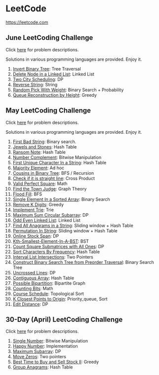 # LeetCode

https://leetcode.com


## June LeetCoding Challenge
Click [here](https://leetcode.com/explore/challenge/card/june-leetcoding-challenge/) for problem descriptions.

Solutions in various programming languages are provided. Enjoy it. 

1. [Invert Binary Tree](https://github.com/AlgoStudyGroup/Leetcode/tree/master/June-LeetCoding-Challenge/01-Invert-Binary-Tree): Tree Traversal
2. [Delete Node in a Linked List](https://github.com/AlgoStudyGroup/Leetcode/tree/master/June-LeetCoding-Challenge/02-Delete-Node-In-A-Linked-List): Linked List
3. [Two City Scheduling](https://github.com/AlgoStudyGroup/Leetcode/tree/master/June-LeetCoding-Challenge/03-Two-City-Scheduling): DP
4. [Reverse String](https://github.com/AlgoStudyGroup/Leetcode/tree/master/June-LeetCoding-Challenge/04-Reverse-String): String
5. [Random Pick With Weight](https://github.com/AlgoStudyGroup/Leetcode/tree/master/June-LeetCoding-Challenge/05-Random-Pick-With-Weight): Binary Search + Probability
6. [Queue Reconstruction by Height](https://github.com/AlgoStudyGroup/Leetcode/tree/master/June-LeetCoding-Challenge/06-Queue-Reconstruction-By-Height): Greedy


## May LeetCoding Challenge

Click [here](https://leetcode.com/explore/featured/card/may-leetcoding-challenge/) for problem descriptions.

Solutions in various programming languages are provided. Enjoy it. 

1. [First Bad String](https://github.com/AlgoStudyGroup/Leetcode/tree/master/May-LeetCoding-Challenge/01-First-Bad-Version): Binary search.
2. [Jewels and Stones](https://github.com/AlgoStudyGroup/Leetcode/tree/master/May-LeetCoding-Challenge/02-Jewels-And-Stones): Hash Table
3. [Ransom Note](https://github.com/AlgoStudyGroup/Leetcode/tree/master/May-LeetCoding-Challenge/03-Ransom-Note): Hash Table
4. [Number Complement](https://github.com/AlgoStudyGroup/Leetcode/tree/master/May-LeetCoding-Challenge/04-Number-Complement): Bitwise Manipulation
5. [First Unique Character In a String](https://github.com/AlgoStudyGroup/Leetcode/tree/master/May-LeetCoding-Challenge/05-First-Unique-Character-In-A-String): Hash Table
6. [Majority Element](https://github.com/AlgoStudyGroup/Leetcode/tree/master/May-LeetCoding-Challenge/06-Majority-Element): Ad hoc
7. [Cousins in Binary Tree](https://github.com/AlgoStudyGroup/Leetcode/tree/master/May-LeetCoding-Challenge/07-Cousins-In-Binary-Tree): BFS / 
Recursion 
8. [Check if it is straight line](https://github.com/AlgoStudyGroup/Leetcode/tree/master/May-LeetCoding-Challenge/08-Check-If-It-Is-A-Straight-Line): Cross Product
9. [Valid Perfect Square](https://github.com/AlgoStudyGroup/Leetcode/tree/master/May-LeetCoding-Challenge/09-Valid-Perfect-Square): Math
10. [Find the Town Judge](https://github.com/AlgoStudyGroup/Leetcode/tree/master/May-LeetCoding-Challenge/10-Find-The-Town-Judge): Graph Theory 
11. [Flood Fill](https://github.com/AlgoStudyGroup/Leetcode/tree/master/May-LeetCoding-Challenge/11-Flood-Fill): BFS
12. [Single Element In a Sorted Array](https://github.com/AlgoStudyGroup/Leetcode/tree/master/May-LeetCoding-Challenge/12-Single-Element-In-A-Sorted-Array): Binary Search
13. [Remove K Digits](https://github.com/AlgoStudyGroup/Leetcode/tree/master/May-LeetCoding-Challenge/13-Remove-K-Digits): Greedy
14. [Implement Trie](https://github.com/AlgoStudyGroup/Leetcode/tree/master/May-LeetCoding-Challenge/14-Implement-Trie): Trie
15. [Maximum Sum Circular Subarray](https://github.com/AlgoStudyGroup/Leetcode/tree/master/May-LeetCoding-Challenge/15-Maximum-Sum-Circular-Subarray): DP
16. [Odd Even Linked List](https://github.com/AlgoStudyGroup/Leetcode/tree/master/May-LeetCoding-Challenge/16-Odd-Even-Linked-List): Linked List
17. [Find All Anagrams in a String](https://github.com/AlgoStudyGroup/Leetcode/tree/master/May-LeetCoding-Challenge/17-Find-All-Anagrams-In-A-String): Sliding window + Hash Table
18. [Permutation In String](https://github.com/AlgoStudyGroup/Leetcode/tree/master/May-LeetCoding-Challenge/18-Permutation-In-String): Sliding window + Hash Table
19. [Online Stock Span](https://github.com/AlgoStudyGroup/Leetcode/tree/master/May-LeetCoding-Challenge/19-Online-Stock-Span): DP
20. [Kth-Smallest-Element-In-A-BST](https://github.com/AlgoStudyGroup/Leetcode/tree/master/May-LeetCoding-Challenge/20-Kth-Smallest-Element-In-A-BST): BST
21. [Count Square Submatrices with All Ones](https://github.com/AlgoStudyGroup/Leetcode/tree/master/May-LeetCoding-Challenge/21-Count-Square-Submatrices-With-All-Ones): DP
22. [Sort Characters By Frequency](https://github.com/AlgoStudyGroup/Leetcode/tree/master/May-LeetCoding-Challenge/22-Sort-Characters-By-Frequency): Hash Table
23. [Interval List Intersections](https://github.com/AlgoStudyGroup/Leetcode/tree/master/May-LeetCoding-Challenge/23-Interval-List-Intersections): Two Pointers
24. [Construct Binary Search Tree from Preorder Traversal](https://github.com/AlgoStudyGroup/Leetcode/tree/master/May-LeetCoding-Challenge/24-Construct-Binary-Search-Tree-From-Preorder-Traversal): Binary Search Tree
25. [Uncrossed Lines](https://github.com/AlgoStudyGroup/Leetcode/tree/master/May-LeetCoding-Challenge/25-Uncrossed-Lines): DP
26. [Contiguous Array](https://github.com/AlgoStudyGroup/Leetcode/tree/master/May-LeetCoding-Challenge/26-Contiguous-Array): Hash Table
27. [Possible Bipartition](https://github.com/AlgoStudyGroup/Leetcode/tree/master/May-LeetCoding-Challenge/27-Possible-Bipartition): Bipartite Graph
28. [Counting Bits](https://github.com/AlgoStudyGroup/Leetcode/tree/master/May-LeetCoding-Challenge/28-Counting-Bits): Math
29.	[Course Schedule](https://github.com/AlgoStudyGroup/Leetcode/tree/master/May-LeetCoding-Challenge/29-Course-Schedule): Topological Sort
30. [K Closest Points to Origin](https://github.com/AlgoStudyGroup/Leetcode/tree/master/May-LeetCoding-Challenge/30-K-Closest-Points-To-Origin): Priority_queue, Sort
31. [Edit Distance](https://github.com/AlgoStudyGroup/Leetcode/tree/master/May-LeetCoding-Challenge/31-Edit-Distance): DP

## 30-Day (April) LeetCoding Challenge

Click [here](https://leetcode.com/explore/challenge/card/30-day-leetcoding-challenge/) for problem descriptions.

1. [Single Number](https://github.com/AlgoStudyGroup/Leetcode/tree/master/30-Day-Leetcoding-Challenge/01-Single-Number): Bitwise Manipulation
2. [Happy Number](https://github.com/AlgoStudyGroup/Leetcode/blob/master/30-Day-Leetcoding-Challenge/02-Happy-Number): Implementation
3. [Maximum Subarray](https://github.com/AlgoStudyGroup/Leetcode/blob/master/30-Day-Leetcoding-Challenge/03-Maximum-Subarray): DP
4. [Move Zeros](https://github.com/AlgoStudyGroup/Leetcode/blob/master/30-Day-Leetcoding-Challenge/04-Move-Zeros): Two pointers
5. [Best Time to Buy and Sell Stock II](https://github.com/AlgoStudyGroup/Leetcode/tree/master/30-Day-Leetcoding-Challenge/05-Best-Time-To-Buy-And-Sell-Stock-II): Greedy
6. [Group Anagrams](https://github.com/AlgoStudyGroup/Leetcode/tree/master/30-Day-Leetcoding-Challenge/06-Group-Anagrams): Hash Table
